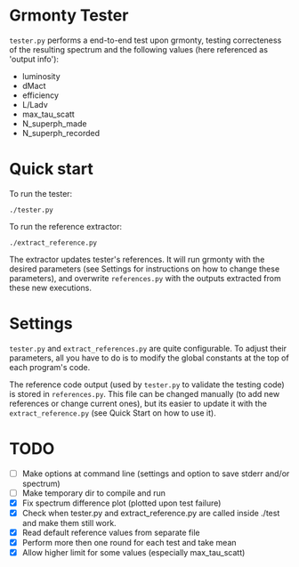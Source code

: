 # Grmonty Tester

`tester.py` performs a end-to-end test upon grmonty, testing correcteness of the resulting
spectrum and the following values (here referenced as 'output info'):

- luminosity
- dMact
- efficiency
- L/Ladv
- max_tau_scatt
- N_superph_made
- N_superph_recorded

# Quick start
To run the tester:

    ./tester.py

To run the reference extractor:

    ./extract_reference.py

The extractor updates tester's references. It will run grmonty with the desired parameters
(see Settings for instructions on how to change these parameters), and overwrite
`references.py` with the outputs extracted from these new executions.

# Settings
`tester.py` and `extract_references.py` are quite configurable.  To adjust their parameters,
all you have to do is to modify the global constants at the top of each program's code.

The reference code output (used by `tester.py` to validate the testing code) is stored in
`references.py`. This file can be changed manually (to add new references or change
current ones), but its easier to update it with the `extract_reference.py` (see Quick Start on
how to use it).

# TODO

- [ ] Make options at command line (settings and option to save stderr and/or spectrum)
- [ ] Make temporary dir to compile and run
- [X] Fix spectrum difference plot (plotted upon test failure)
- [X] Check when tester.py and extract_reference.py are called inside ./test and make them still work.
- [x] Read default reference values from separate file
- [x] Perform more then one round for each test and take mean
- [x] Allow higher limit for some values (especially max_tau_scatt)
